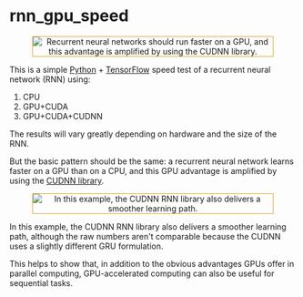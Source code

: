 # rnn_gpu_speed

<div>
<figure >
<img style="border:1px solid; border-color:#daa520ff; margin-left:auto;margin-right:auto;text-align: center;" src="https://hergott.github.io/assets/img/gpu_speed/gpu_speed_plot.png" alt="Recurrent neural networks should run faster on a GPU, and this advantage is amplified by using the CUDNN library." />
<figcaption style="color: #156e82; text-align: center; font-size:100%; font-style: italic; font-weight:normal;margin-left:auto;margin-right:auto;"></figcaption>
</figure> 
</div>

This is a simple [Python](https://www.python.org/) + [TensorFlow](https://www.tensorflow.org/) speed test of a recurrent neural network (RNN) using:

1. CPU
2. GPU+CUDA
3. GPU+CUDA+CUDNN 

The results will vary greatly depending on hardware and the size of the RNN.

But the basic pattern should be the same: a recurrent neural network learns faster on a GPU than on a CPU, and this GPU advantage is amplified by using the [CUDNN library](https://www.tensorflow.org/api_docs/python/tf/contrib/cudnn_rnn).

<div>
<figure>
<img style="border:1px solid; border-color:#daa520ff; margin-left:auto;margin-right:auto;text-align: center;" src="https://hergott.github.io/assets/img/gpu_speed/gpu_loss_plot.png" alt="In this example, the CUDNN RNN library also delivers a smoother learning path." />
<figcaption style="color: #156e82; text-align: center; font-size:100%; font-style: italic; font-weight:normal;margin-left:auto;margin-right:auto;"></figcaption>
</figure> 
</div>

In this example, the CUDNN RNN library also delivers a smoother learning path, although the raw numbers aren't comparable because the CUDNN uses a slightly different GRU formulation.

This helps to show that, in addition to the obvious advantages GPUs offer in parallel computing, GPU-accelerated computing can also be useful for sequential tasks.



